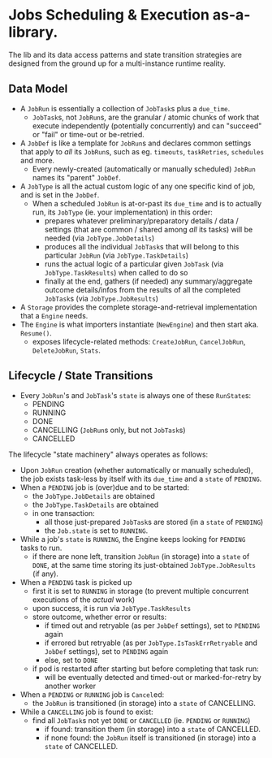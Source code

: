 # Jobs Scheduling & Execution **as-a-library**.

The lib and its data access patterns and state transition strategies are designed from the ground up for a multi-instance runtime reality.

## Data Model

- A `JobRun` is essentially a collection of `JobTask`s plus a `due_time`.
    - `JobTask`s, not `JobRun`s, are the granular / atomic chunks of work that execute independently (potentially concurrently) and can "succeed" or "fail" or time-out or be-retried.
- A `JobDef` is like a template for `JobRun`s and declares common settings that apply to _all_ its `JobRun`s, such as eg. `timeouts`, `taskRetries`, `schedules` and more.
    - Every newly-created (automatically or manually scheduled) `JobRun` names its "parent" `JobDef`.
- A `JobType` is all the actual custom logic of any one specific kind of job, and is set in the `JobDef`.
    - When a scheduled `JobRun` is at-or-past its `due_time` and is to actually run, its `JobType` (ie. your implementation) in this order:
        - prepares whatever preliminary/preparatory details / data / settings (that are common / shared among _all_ its tasks) will be needed (via `JobType.JobDetails`)
        - produces all the individual `JobTask`s that will belong to this particular `JobRun` (via `JobType.TaskDetails`)
        - runs the actual logic of a particular given `JobTask` (via `JobType.TaskResults`) when called to do so
        - finally at the end, gathers (if needed) any summary/aggregate outcome details/infos from the results of all the completed `JobTask`s (via `JobType.JobResults`)
- A `Storage` provides the complete storage-and-retrieval implementation that a `Engine` needs.
- The `Engine` is what importers instantiate (`NewEngine`) and then start aka. `Resume()`.
    - exposes lifecycle-related methods: `CreateJobRun`, `CancelJobRun`, `DeleteJobRun`, `Stats`.

## Lifecycle / State Transitions

- Every `JobRun`'s and `JobTask`'s `state` is always one of these `RunState`s:
    - PENDING
    - RUNNING
    - DONE
    - CANCELLING (`JobRun`s only, but not `JobTask`s)
    - CANCELLED

The lifecycle "state machinery" always operates as follows:

- Upon `JobRun` creation (whether automatically or manually scheduled), the job exists task-less by itself with its `due_time` and a `state` of `PENDING`.
- When a `PENDING` job is (over)due and to be started:
    - the `JobType.JobDetails` are obtained
    - the `JobType.TaskDetails` are obtained
    - in one transaction:
        - all those just-prepared `JobTask`s are stored (in a `state` of `PENDING`)
        - the `Job.state` is set to `RUNNING`.
- While a job's `state` is `RUNNING`, the Engine keeps looking for `PENDING` tasks to run.
    - if there are none left, transition `JobRun` (in storage) into a `state` of `DONE`, at the same time storing its just-obtained `JobType.JobResults` (if any).
- When a `PENDING` task is picked up
    - first it is set to `RUNNING` in storage (to prevent multiple concurrent executions of the _actual_ work)
    - upon success, it is run via `JobType.TaskResults`
    - store outcome, whether error or results:
        - if timed out and retryable (as per `JobDef` settings), set to `PENDING` again
        - if errored but retryable (as per `JobType.IsTaskErrRetryable` and `JobDef` settings), set to `PENDING` again
        - else, set to `DONE`
    - if pod is restarted after starting but before completing that task run:
      - will be eventually detected and timed-out or marked-for-retry by another worker
- When a `PENDING` or `RUNNING` job is `Cancel`ed:
    - the `JobRun` is transitioned (in storage) into a `state` of CANCELLING.
- While a `CANCELLING` job is found to exist:
    - find all `JobTask`s not yet `DONE` or `CANCELLED` (ie. `PENDING` or `RUNNING`)
        - if found: transition them (in storage) into a `state` of CANCELLED.
        - if none found: the `JobRun` itself is transitioned (in storage) into a `state` of CANCELLED.
